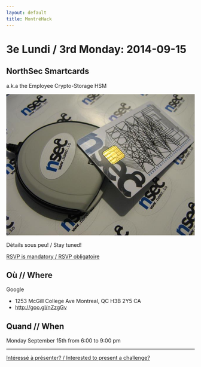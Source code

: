 ```yaml
---
layout: default
title: MontréHack
---
```


# 3e Lundi / 3rd Monday: 2014-09-15

## NorthSec Smartcards

a.k.a the Employee Crypto-Storage HSM

![a NorthSec smartcard](images/14-09_nsec_smartcards.jpg)

Détails sous peu! / Stay tuned!

[RSVP is mandatory / RSVP obligatoire](https://www.eventbrite.ca/e/montrehack-septembre-september-northsec-smartcards-tickets-12926039131)

## Où // Where

Google 

* 1253 McGill College Ave Montreal, QC H3B 2Y5 CA
* http://goo.gl/nZzgGv

## Quand // When

Monday September 15th from 6:00 to 9:00 pm

<hr/>

[Intéressé à présenter? / Interested to present a challenge?](https://github.com/montrehack/montrehack.github.com/wiki/Present-at-Montrehack)
